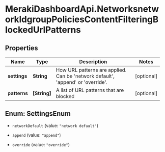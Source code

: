 # MerakiDashboardApi.NetworksnetworkIdgroupPoliciesContentFilteringBlockedUrlPatterns

## Properties
Name | Type | Description | Notes
------------ | ------------- | ------------- | -------------
**settings** | **String** | How URL patterns are applied. Can be 'network default', 'append' or 'override'. | [optional] 
**patterns** | **[String]** | A list of URL patterns that are blocked | [optional] 


<a name="SettingsEnum"></a>
## Enum: SettingsEnum


* `networkDefault` (value: `"network default"`)

* `append` (value: `"append"`)

* `override` (value: `"override"`)




